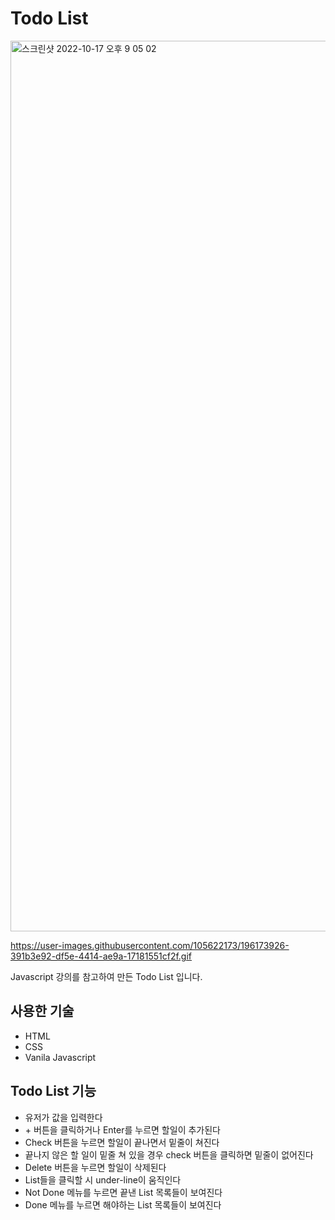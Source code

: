 # Todo List

<img width="1425" alt="스크린샷 2022-10-17 오후 9 05 02" src="https://user-images.githubusercontent.com/105622173/196172747-16966c71-6aea-429a-b207-efc4b0c0b880.png">

https://user-images.githubusercontent.com/105622173/196173926-391b3e92-df5e-4414-ae9a-17181551cf2f.gif

<p> Javascript 강의를 참고하여 만든 Todo List 입니다. </p>

<h2>사용한 기술</h2>
<ul>
  <li>HTML</li>
  <li>CSS</li>
  <li>Vanila Javascript</li>
</ul>

<h2>Todo List 기능</h2>
<ul>
  <li>유저가 값을 입력한다</li>
  <li>+ 버튼을 클릭하거나 Enter를 누르면 할일이 추가된다</li>
  <li>Check 버튼을 누르면 할일이 끝나면서 밑줄이 쳐진다</li>
  <li>끝나지 않은 할 일이 밑줄 쳐 있을 경우 check 버튼을 클릭하면 밑줄이 없어진다</li>
  <li>Delete 버튼을 누르면 할일이 삭제된다</li>
  <li>List들을 클릭할 시 under-line이 움직인다</li>
  <li>Not Done 메뉴를 누르면 끝낸 List 목록들이 보여진다</li>
  <li>Done 메뉴를 누르면 해야하는 List 목록들이 보여진다</li>
</ul>
